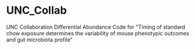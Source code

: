 # UNC_Collab
UNC Collaboration Differential Abundance Code for "Timing of standard chow exposure determines the variability of mouse phenotypic outcomes and gut microbiota profile"

